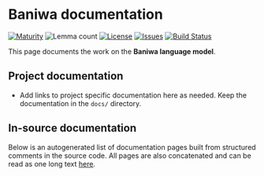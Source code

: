 # Baniwa documentation

[![Maturity](https://img.shields.io/endpoint?url=https%3A%2F%2Fraw.githubusercontent.com%2Fgiellalt%2Flang-bwi%2Fgh-pages%2Fmaturity.json)](https://giellalt.github.io/MaturityClassification.html)
![Lemma count](https://img.shields.io/endpoint?url=https%3A%2F%2Fraw.githubusercontent.com%2Fgiellalt%2Flang-bwi%2Fgh-pages%2Flemmacount.json)
[![License](https://img.shields.io/github/license/giellalt/lang-bwi)](https://github.com/giellalt/lang-bwi/blob/main/LICENSE)
[![Issues](https://img.shields.io/github/issues/giellalt/lang-bwi)](https://github.com/giellalt/lang-bwi/issues)
[![Build Status](https://builds.giellalt.org/api/badge/lang-bwi?label=CI)](https://builds.giellalt.org/pipelines/lang-bwi/builds/latest)

This page documents the work on the **Baniwa language model**. 

## Project documentation

* Add links to project specific documentation here as needed. Keep the documentation in the `docs/` directory.

## In-source documentation

Below is an autogenerated list of documentation pages built from structured comments in the source code. All pages are also concatenated and can be read as one long text [here](bwi.md).
